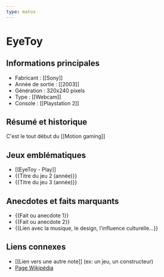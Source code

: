 ```yaml
---
type: matos
---
```


# EyeToy

## Informations principales
- Fabricant : [[Sony]]
- Année de sortie : [[2003]]
- Génération : 320x240 pixels
- Type : [[Webcam]]
- Console : [[Playstation 2]]

## Résumé et historique

C'est le tout début du [[Motion gaming]]

## Jeux emblématiques
- [[EyeToy - Play]]
- {{Titre du jeu 2 (année)}}
- {{Titre du jeu 3 (année)}}

## Anecdotes et faits marquants
- {{Fait ou anecdote 1}}
- {{Fait ou anecdote 2}}
- {{Lien avec la musique, le design, l’influence culturelle...}}

## Liens connexes
- [[Lien vers une autre note]] (ex: un jeu, un constructeur)
- [Page Wikipédia](https://wikipedia.org)
